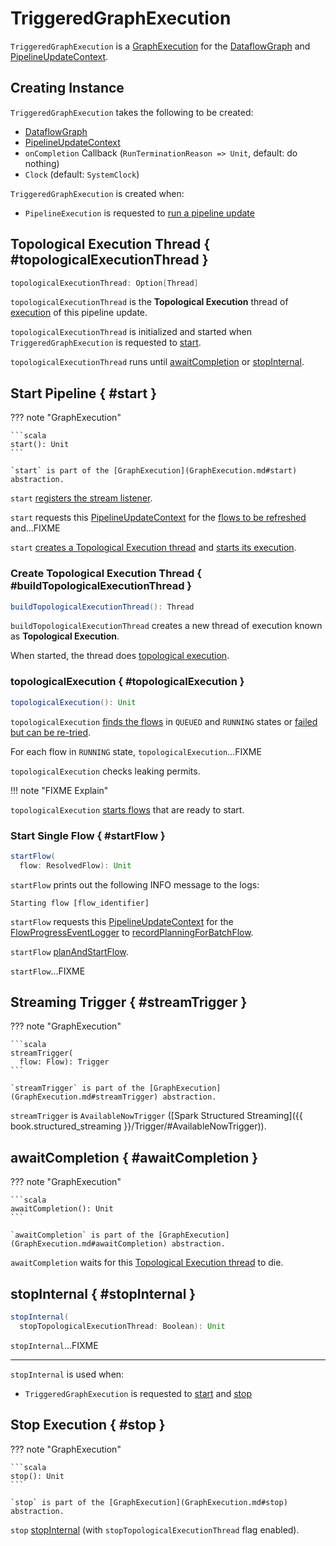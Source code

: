 # TriggeredGraphExecution

`TriggeredGraphExecution` is a [GraphExecution](GraphExecution.md) for the [DataflowGraph](#graphForExecution) and [PipelineUpdateContext](#env).

## Creating Instance

`TriggeredGraphExecution` takes the following to be created:

* <span id="graphForExecution"> [DataflowGraph](DataflowGraph.md)
* <span id="env"> [PipelineUpdateContext](PipelineUpdateContext.md)
* <span id="onCompletion"> `onCompletion` Callback (`RunTerminationReason => Unit`, default: do nothing)
* <span id="clock"> `Clock` (default: `SystemClock`)

`TriggeredGraphExecution` is created when:

* `PipelineExecution` is requested to [run a pipeline update](PipelineExecution.md#startPipeline)

## Topological Execution Thread { #topologicalExecutionThread }

```scala
topologicalExecutionThread: Option[Thread]
```

`topologicalExecutionThread` is the **Topological Execution** thread of [execution](#start) of this pipeline update.

`topologicalExecutionThread` is initialized and started when `TriggeredGraphExecution` is requested to [start](#start).

`topologicalExecutionThread` runs until [awaitCompletion](#awaitCompletion) or [stopInternal](#stopInternal).

## Start Pipeline { #start }

??? note "GraphExecution"

    ```scala
    start(): Unit
    ```

    `start` is part of the [GraphExecution](GraphExecution.md#start) abstraction.

`start` [registers the stream listener](GraphExecution.md#start).

`start` requests this [PipelineUpdateContext](#env) for the [flows to be refreshed](PipelineUpdateContext.md#refreshFlows) and...FIXME

`start` [creates a Topological Execution thread](#buildTopologicalExecutionThread) and [starts its execution](#topologicalExecution).

### Create Topological Execution Thread { #buildTopologicalExecutionThread }

```scala
buildTopologicalExecutionThread(): Thread
```

`buildTopologicalExecutionThread` creates a new thread of execution known as **Topological Execution**.

When started, the thread does [topological execution](#topologicalExecution).

### topologicalExecution { #topologicalExecution }

```scala
topologicalExecution(): Unit
```

`topologicalExecution` [finds the flows](#flowsWithState) in `QUEUED` and `RUNNING` states or [failed but can be re-tried](#flowsQueuedForRetry).

For each flow in `RUNNING` state, `topologicalExecution`...FIXME

`topologicalExecution` checks leaking permits.

!!! note "FIXME Explain"

`topologicalExecution` [starts flows](#startFlow) that are ready to start.

### Start Single Flow { #startFlow }

```scala
startFlow(
  flow: ResolvedFlow): Unit
```

`startFlow` prints out the following INFO message to the logs:

```text
Starting flow [flow_identifier]
```

`startFlow` requests this [PipelineUpdateContext](#env) for the [FlowProgressEventLogger](PipelineUpdateContext.md#flowProgressEventLogger) to [recordPlanningForBatchFlow](FlowProgressEventLogger.md#recordPlanningForBatchFlow).

`startFlow` [planAndStartFlow](#planAndStartFlow).

`startFlow`...FIXME

## Streaming Trigger { #streamTrigger }

??? note "GraphExecution"

    ```scala
    streamTrigger(
      flow: Flow): Trigger
    ```

    `streamTrigger` is part of the [GraphExecution](GraphExecution.md#streamTrigger) abstraction.

`streamTrigger` is `AvailableNowTrigger` ([Spark Structured Streaming]({{ book.structured_streaming }}/Trigger/#AvailableNowTrigger)).

## awaitCompletion { #awaitCompletion }

??? note "GraphExecution"

    ```scala
    awaitCompletion(): Unit
    ```

    `awaitCompletion` is part of the [GraphExecution](GraphExecution.md#awaitCompletion) abstraction.

`awaitCompletion` waits for this [Topological Execution thread](#topologicalExecutionThread) to die.

## stopInternal { #stopInternal }

```scala
stopInternal(
  stopTopologicalExecutionThread: Boolean): Unit
```

`stopInternal`...FIXME

---

`stopInternal` is used when:

* `TriggeredGraphExecution` is requested to [start](#start) and [stop](#stop)

## Stop Execution { #stop }

??? note "GraphExecution"

    ```scala
    stop(): Unit
    ```

    `stop` is part of the [GraphExecution](GraphExecution.md#stop) abstraction.

`stop` [stopInternal](#stopInternal) (with `stopTopologicalExecutionThread` flag enabled).
